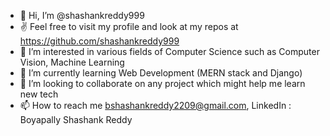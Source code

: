 - 👋 Hi, I’m @shashankreddy999
- ✌  Feel free to visit my profile and look at my repos at https://github.com/shashankreddy999
- 👀 I’m interested in various fields of Computer Science such as Computer Vision, Machine Learning
- 🌱 I’m currently learning Web Development (MERN stack and Django)
- 💞️ I’m looking to collaborate on any project which might help me learn new tech
- 📫 How to reach me bshashankreddy2209@gmail.com, LinkedIn : Boyapally Shashank Reddy

<!---
shashankreddy999/shashankreddy999 is a ✨ special ✨ repository because its `README.md` (this file) appears on your GitHub profile.
You can click the Preview link to take a look at your changes.
--->
